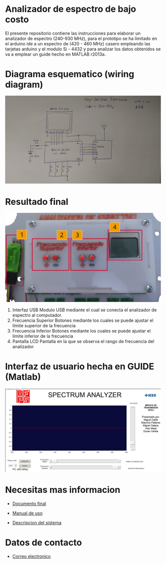 # Analizador de espectro de bajo costo

El presente repositorio contiene las instrucciones para elaborar un analizador de espectro (240-930 MHz), para el prototipo se ha limitado en el arduino ide  a un espectro de (420 - 460 MHz) casero empleando las tarjetas arduino y el modulo Si - 4432 y para analizar los
datos obtenidos se va a emplear un guide hecho en MATLAB r2013a.

# Diagrama esquematico (wiring diagram)

![alt text](https://github.com/miguel5612/Espectrum-Analizer-Arduino/blob/master/Recursos_Externos/ReadmeFiles/Schematic.jpg?raw=true)

# Resultado final
![alt text](https://github.com/miguel5612/Espectrum-Analizer-Arduino/blob/master/Recursos_Externos/ReadmeFiles/Final_image.png?raw=true)

1.	Interfaz USB
Modulo USB mediante el cual se conecta el analizador de espectro al computador.
2.	Frecuencia Superior
Botones mediante los cuales se puede ajustar el límite superior de la frecuencia
3.	Frecuencia Inferior
Botones mediante los cuales se puede ajustar el límite inferior de la frecuencia
4.	Pantalla LCD
Pantalla en la que se observa el rango de frecuencia del analizador

# Interfaz de usuario hecha en GUIDE (Matlab)

![alt text](https://github.com/miguel5612/Espectrum-Analizer-Arduino/blob/master/Recursos_Externos/ReadmeFiles/GUIDE.jpg?raw=true)

# Necesitas mas informacion


- [Documento final](https://es.scribd.com/document/383198294/Analizador-de-espectro-Documento-Final) 
	
- [Manual de uso](https://es.scribd.com/document/383198291/Analizador-de-espectro-Manual-de-Uso)

- [Descripcion del sistema](https://es.scribd.com/document/383198299/Analizador-de-espectro-Descripcion-Del-Sistema)

# Datos de contacto

- [Correo electronico](mailto:miguelangelcu@ufps.edu.co)
